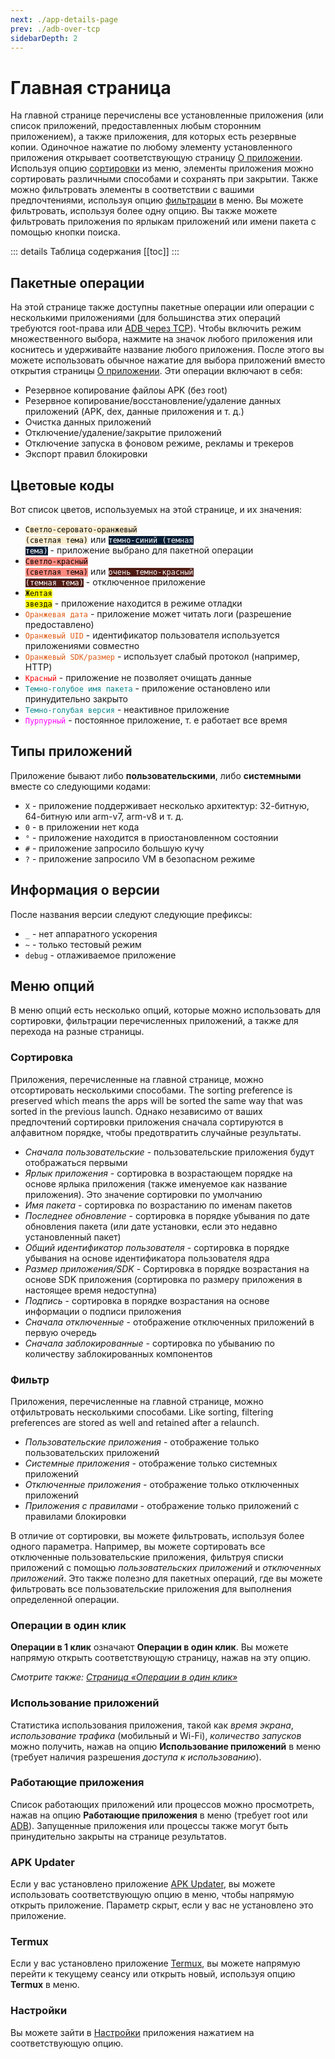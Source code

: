 ```yaml
---
next: ./app-details-page
prev: ./adb-over-tcp
sidebarDepth: 2
---
```


# Главная страница

На главной странице перечислены все установленные приложения (или список приложений, предоставленных любым сторонним приложением), а также приложения, для которых есть резервные копии. Одиночное нажатие по любому элементу установленного приложения открывает соответствующую страницу [О приложении][4]. Используя опцию [сортировки](#сортировка) из меню, элементы приложения можно сортировать различными способами и сохранять при закрытии. Также можно фильтровать элементы в соответствии с вашими предпочтениями, используя опцию [фильтрации](#фиnьтр) в меню. Вы можете фильтровать, используя более одну опцию. Вы также можете фильтровать приложения по ярлыкам приложений или имени пакета с помощью кнопки поиска.

::: details Таблица содержания
[[toc]]
:::

## Пакетные операции
На этой странице также доступны пакетные операции или операции с несколькими приложениями (для большинства этих операций требуются root-права или [ADB через TCP][1]). Чтобы включить режим множественного выбора, нажмите на значок любого приложения или коснитесь и удерживайте название любого приложения. После этого вы можете использовать обычное нажатие для выбора приложений вместо открытия страницы [О приложении][4]. Эти операции включают в себя:
- Резервное копирование файлоы APK (без root)
- Резервное копирование/восстановление/удаление данных приложений (APK, dex, данные приложения и т. д.)
- Очистка данных приложений
- Отключение/удаление/закрытие приложений
- Отключение запуска в фоновом режиме, рекламы и трекеров
- Экспорт правил блокировки

## Цветовые коды
Вот список цветов, используемых на этой странице, и их значения:
- <code style="background-color: #FCEED1; color: #000">Светло-серовато-оранжевый (светлая тема)</code> или <code style="background-color: #091F36; color: #FFF">темно-синий (темная тема)</code> - приложение выбрано для пакетной операции
- <code style="background-color: #FF8A80; color: #000">Светло-красный (светлая тема)</code> или <code style="background-color: #4F1C14; color: #FFF">очень темно-красный (темная тема)</code> - отключенное приложение
- <code style="background-color: yellow; color: #000">Желтая звезда</code> - приложение находится в режиме отладки
- <code style="color: #E05915">Оранжевая дата</code> - приложение может читать логи (разрешение предоставлено)
- <code style="color: #E05915FF">Оранжевый UID</code> - идентификатор пользователя используется приложениями совместно
- <code style="color: #E05915FF">Oранжевый SDK/размер</code> - использует слабый протокол (например, HTTP)
- <code style="color: red">Красный</code> - приложение не позволяет очищать данные
- <code style="color: #09868BFF">Темно-голубое имя пакета</code> - приложение остановлено или принудительно закрыто
- <code style="color: #09868BFF">Темно-голубая версия</code> - неактивное приложение
- <code style="color: magenta">Пурпурный</code> - постоянное приложение, т. е работает все время

## Типы приложений
Приложение бывают либо **пользовательскими**, либо **системными** вместе со следующими кодами:
- `X` - приложение поддерживает несколько архитектур: 32-битную, 64-битную или arm-v7, arm-v8 и т. д.
- `0` - в приложении нет кода
- `°` - приложение находится в приостановленном состоянии
- `#` - приложение запросило большую кучу
- `?` - приложение запросило VM в безопасном режиме

## Информация о версии
После названия версии следуют следующие префиксы:
- `_` - нет аппаратного ускорения
- `~` - только тестовый режим
- `debug` - отлаживаемое приложение

## Меню опций
В меню опций есть несколько опций, которые можно использовать для сортировки, фильтрации перечисленных приложений, а также для перехода на разные страницы.

### Сортировка
Приложения, перечисленные на главной странице, можно отсортировать несколькими способами. The sorting preference is preserved which means the apps will be sorted the same way that was sorted in the previous launch. Однако независимо от ваших предпочтений сортировки приложения сначала сортируются в алфавитном порядке, чтобы предотвратить случайные результаты.
- _Сначала пользовательские_ - пользовательские приложения будут отображаться первыми
- _Ярлык приложения_ - сортировка в возрастающем порядке на основе ярлыка приложения (также именуемое как название приложения). Это значение сортировки по умолчанию
- _Имя пакета_ - сортировка по возрастанию по именам пакетов
- _Последнее обновление_ - сортировка в порядке убывания по дате обновления пакета (или дате установки, если это недавно установленный пакет)
- _Общий идентификатор пользователя_ - сортировка в порядке убывания на основе идентификатора пользователя ядра
- _Размер приложения/SDK_ - Сортировка в порядке возрастания на основе SDK приложения (сортировка по размеру приложения в настоящее время недоступна)
- _Подпись_ - сортировка в порядке возрастания на основе информации о подписи приложения
- _Сначала отключенные_ - отображение отключенных приложений в первую очередь
- _Сначала заблокированные_ - сортировка по убыванию по количеству заблокированных компонентов

### Фильтр
Приложения, перечисленные на главной странице, можно отфильтровать несколькими способами. Like sorting, filtering preferences are stored as well and retained after a relaunch.
- _Пользовательские приложения_ - отображение только пользовательских приложений
- _Системные приложения_ - отображение только системных приложений
- _Отключенные приложения_ - отображение только отключенных приложений
- _Приложения с правилами_ - отображение только приложений с правилами блокировки

В отличие от сортировки, вы можете фильтровать, используя более одного параметра. Например, вы можете сортировать все отключенные пользовательские приложения, фильтруя списки приложений с помощью _пользовательских приложений_ и _отключенных приложений_. Это также полезно для пакетных операций, где вы можете фильтровать все пользовательские приложения для выполнения определенной операции.

### Операции в один клик
**Операции в 1 клик** означают **Операции в один клик**. Вы можете напрямую открыть соответствующую страницу, нажав на эту опцию.

_Смотрите также: [Страница «Операции в один клик»][5]_

### Использование приложений
Статистика использования приложения, такой как _время экрана_, _использование трафика_ (мобильный и Wi-Fi), _количество запусков_ можно получить, нажав на опцию **Использование приложений** в меню (требует наличия разрешения _доступа к использованию_).

### Работающие приложения
Список работающих приложений или процессов можно просмотреть, нажав на опцию **Работающие приложения** в меню (требует root или [ADB][1]). Запущенные приложения или процессы также могут быть принудительно закрыты на странице результатов.

### APK Updater
Если у вас установлено приложение [APK Updater][3], вы можете использовать соответствующую опцию в меню, чтобы напрямую открыть приложение. Параметр скрыт, если у вас не установлено это приложение.

### Termux
Если у вас установлено приложение [Termux][2], вы можете напрямую перейти к текущему сеансу или открыть новый, используя опцию **Termux** в меню.

### Настройки
Вы можете зайти в [Настройки][settings] приложения нажатием на соответствующую опцию.

[1]: ./adb-over-tcp.md
[2]: https://github.com/termux/termux-app
[3]: https://github.com/rumboalla/apkupdater
[4]: ./app-details-page.md
[5]: ./one-click-ops-page.md
[settings]: ./settings-page.md
